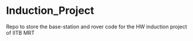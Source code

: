 # Induction_Project
Repo to store the base-station and rover code for the HW induction project of IITB MRT
